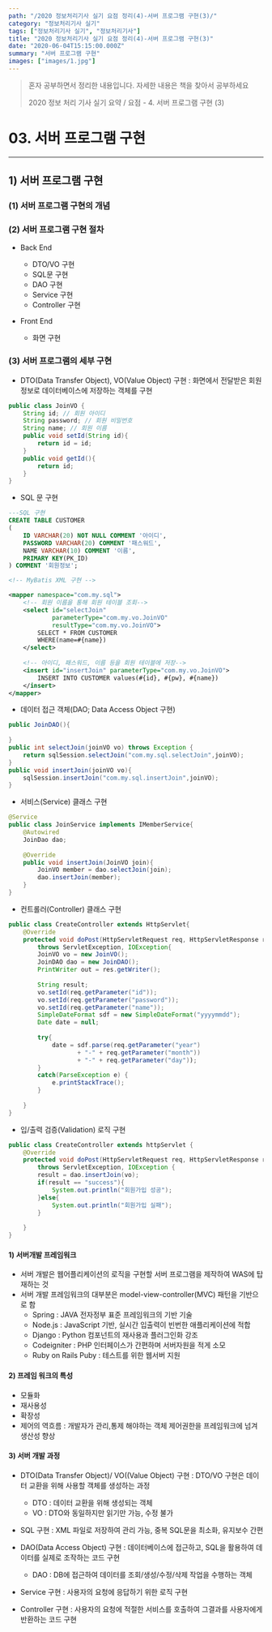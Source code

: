 ```yaml
---
path: "/2020 정보처리기사 실기 요점 정리(4)-서버 프로그램 구현(3)/"
category: "정보처리기사 실기"
tags: ["정보처리기사 실기", "정보처리기사"]
title: "2020 정보처리기사 실기 요점 정리(4)-서버 프로그램 구현(3)"
date: "2020-06-04T15:15:00.000Z"
summary: "서버 프로그램 구현"
images: ["images/1.jpg"]
---
```


> 혼자 공부하면서 정리한 내용입니다. 자세한 내용은 책을 찾아서 공부하세요
>
> 2020 정보 처리 기사 실기 요약 / 요점 - 4. 서버 프로그램 구현 (3)



# 03. 서버 프로그램 구현

---



## 1) 서버 프로그램 구현



### (1) 서버 프로그램 구현의 개념



### (2) 서버 프로그램 구현 절차

* Back End
  * DTO/VO 구현
  * SQL문 구현
  * DAO 구현
  * Service 구현
  * Controller 구현

* Front End

  * 화면 구현

  

### (3) 서버 프로그램의 세부 구현

* DTO(Data Transfer Object), VO(Value Object) 구현 : 화면에서 전달받은 회원 정보로 데이터베이스에 저장하는 객체를 구현

```java
public class JoinVO {
    String id; // 회원 아이디
    String password; // 회원 비밀번호
    String name; // 회원 이름
    public void setId(String id){
        return id = id;
    }
    public void getId(){
        return id;
    }
}
```

* SQL 문 구현

```sql
---SQL 구현
CREATE TABLE CUSTOMER
(
	ID VARCHAR(20) NOT NULL COMMENT '아이디',
    PASSWORD VARCHAR(20) COMMENT '패스워드',
    NAME VARCHAR(10) COMMENT '이름',
    PRIMARY KEY(PK_ID)
) COMMENT '회원정보';
```

```xml
<!-- MyBatis XML 구현 -->

<mapper namespace="com.my.sql">
    <!-- 회원 이름을 통해 회원 테이블 조회-->
    <select id="selectJoin"
            parameterType="com.my.vo.JoinVO"
            resultType="com.my.vo.JoinVO">
        SELECT * FROM CUSTOMER
        WHERE(name=#{name})
    </select>
    
    <!-- 아이디, 패스워드, 이름 등을 회원 테이블에 저장-->
    <insert id="insertJoin" parameterType="com.my.vo.JoinVO">
    	INSERT INTO CUSTOMER values(#{id}, #{pw}, #{name})
    </insert>
</mapper>
```

* 데이터 접근 객체(DAO; Data Access Object 구현)

```java
public JoinDAO(){
    
}
public int selectJoin(joinVO vo) throws Exception {
    return sqlSession.selectJoin("com.my.sql.selectJoin",joinVO);
}
public void insertJoin(joinVO vo){
    sqlSession.insertJoin("com.my.sql.insertJoin",joinVO);
}
```

* 서비스(Service) 클래스 구현

```java
@Service
public class JoinService implements IMemberService{
    @Autowired
    JoinDao dao;
    
    @Override
    public void insertJoin(JoinVO join){
        JoinVO member = dao.selectJoin(join);
        dao.insertJoin(member);
    }
}
```

* 컨트롤러(Controller) 클래스 구현

```java
public class CreateController extends HttpServlet{
    @Override
    protected void doPost(HttpServletRequest req, HttpServletResponse res) 
        throws ServletException, IOException{
        JoinVO vo = new JoinVO();
        JoinDAO dao = new JoinDAO();
        PrintWriter out = res.getWriter();
        
        String result;
        vo.setId(req.getParameter("id"));
        vo.setId(req.getParameter("password"));
        vo.setId(req.getParameter("name"));
        SimpleDateFormat sdf = new SimpleDateFormat("yyyymmdd");
        Date date = null;
        
        try{
            date = sdf.parse(req.getParameter("year") 
                   + "-" + req.getParameter("month"))
                   + "-" + req.getParameter("day"));
        }
        catch(ParseException e) {
            e.printStackTrace();
        }
        
    }
}
```

* 입/출력 검증(Validation) 로직 구현

```java
public class CreateController extends httpServlet {
	@Override
    protected void doPost(HttpServletRequest req, HttpServletResponse res) 
        throws ServletException, IOException {
        result = dao.insertJoin(vo);
        if(result == "success"){
            System.out.println("회원가입 성공");
        }else{
            System.out.println("회원가입 실패");
        }
     
    }
}
```





#### 1) 서버개발 프레임워크

- 서버 개발은 웹어플리케이션의 로직을 구현할 서버 프로그램을 제작하여 WAS에 탑재하는 것
- 서버 개발 프레임워크의 대부분은 model-view-controller(MVC) 패턴을 기반으로 함
  - Spring : JAVA 전자정부 표준 프레임워크의 기반 기술
  - Node.js : JavaScript 기반, 실시간 입출력이 빈번한 애플리케이션에 적합
  - Django : Python 컴포넌트의 재사용과 플러그인화 강조
  - Codeigniter : PHP 인터페이스가 간편하며 서버자원을 적게 소모
  - Ruby on Rails Puby : 테스트를 위한 웹서버 지원
  
  

#### 2) 프레임 워크의 특성

- 모듈화
- 재사용성
- 확장성
- 제어의 역흐름 : 개발자가 관리,통제 해야하는 객체 제어권한을 프레임워크에 넘겨 생산성 향상

#### 3) 서버 개발 과정

- DTO(Data Transfer Object)/ VO((Value Object) 구현 : DTO/VO 구현은 데이터 교환을 위해 사용할 객체를 생성하는 과정

  - DTO : 데이터 교환을 위해 생성되는 객체
  - VO : DTO와 동일하지만 읽기만 가능, 수정 불가

- SQL 구현 : XML 파일로 저장하여 관리 가능, 중복 SQL문을 최소화, 유지보수 간편

- DAO(Data Access Object) 구현 : 데이터베이스에 접근하고, SQL을 활용하여 데이터를 실제로 조작하는 코드 구현

  - DAO : DB에 접근하여 데이터를 조회/생성/수정/삭제 작업을 수행하는 객체

- Service 구현 : 사용자의 요청에 응답하기 위한 로직 구현

- Controller 구현 : 사용자의 요청에 적절한 서비스를 호출하여 그결과를 사용자에게 반환하는 코드 구현


